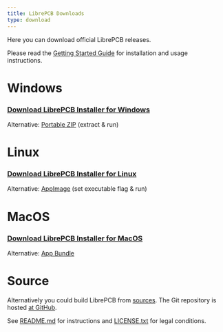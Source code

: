 ```yaml
---
title: LibrePCB Downloads
type: download
---
```


Here you can download official LibrePCB releases.

Please read the [Getting Started Guide](https://docs.librepcb.org/#gettingstarted-installation)
for installation and usage instructions.

# <i class="icon-windows8"></i> Windows

### <i class="icon-install"></i> [Download LibrePCB Installer for Windows](https://download.librepcb.org/releases/0.1.0-rc1/librepcb-installer-0.1.0-rc1-windows-x86.exe)

Alternative: [Portable ZIP](https://download.librepcb.org/releases/0.1.0-rc1/librepcb-0.1.0-rc1-windows-x86.zip) (extract & run)


# <i class="icon-tux"></i> Linux

### <i class="icon-install"></i> [Download LibrePCB Installer for Linux](https://download.librepcb.org/releases/0.1.0-rc1/librepcb-installer-0.1.0-rc1-linux-x86_64.run)

Alternative: [AppImage](https://download.librepcb.org/releases/0.1.0-rc1/librepcb-0.1.0-rc1-linux-x86_64.AppImage) (set executable flag & run)


# <i class="icon-apple"></i> MacOS

### <i class="icon-install"></i> [Download LibrePCB Installer for MacOS](https://download.librepcb.org/releases/0.1.0-rc1/librepcb-installer-0.1.0-rc1-mac-x86_64.dmg)

Alternative: [App Bundle](https://download.librepcb.org/releases/0.1.0-rc1/librepcb-0.1.0-rc1-mac-x86_64.dmg)


# <i class="icon-code"></i> Source

Alternatively you could build LibrePCB from
[sources](https://download.librepcb.org/releases/0.1.0-rc1/librepcb-0.1.0-rc1-source.zip).
The Git repository is hosted [at GitHub](https://github.com/LibrePCB/LibrePCB).

See [README.md](https://github.com/LibrePCB/LibrePCB/blob/master/README.md)
for instructions and
[LICENSE.txt](https://github.com/LibrePCB/LibrePCB/blob/master/LICENSE.txt)
for legal conditions.
